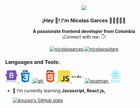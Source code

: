 
<p align="center" width="300">
   <img align="center" width="200" src="https://user-images.githubusercontent.com/90650316/170324246-d0886c6f-4259-4bae-bc3b-f2c5a1d01d84.jpg"/>
   <h3 align="center">¡Hey 👋! I'm Nicolas Garces 🤙🏼👨🏻‍💻</h3>
</p>

<p align="center"><strong>A passionate frontend developer from Colombia</strong> <br />¡Connect with me: 👇!</p>
<p align="center">
  <a href="https://instagram.com/midu.dev" target="blank">
    <img align="center" src="https://cdn.jsdelivr.net/npm/simple-icons@3.0.1/icons/linkedin.svg" alt="nicolasgarces" height="28px" width="28px" />
  </a>
  <a href="https://twitter.com/nicolasguitars" target="blank">
    <img align="center" src="https://cdn.jsdelivr.net/npm/simple-icons@3.0.1/icons/twitter.svg" alt="nicolasguitars" height="28px" width="28px" />
  </a>
</p>


<h3 align="left">Languages and Tools:</h3>
<p align="left"> <a href="https://getbootstrap.com" target="_blank" rel="noreferrer"> <img src="https://raw.githubusercontent.com/devicons/devicon/master/icons/bootstrap/bootstrap-plain-wordmark.svg" alt="bootstrap" width="40" height="40"/> </a> <a href="https://www.w3schools.com/css/" target="_blank" rel="noreferrer"> <img src="https://raw.githubusercontent.com/devicons/devicon/master/icons/css3/css3-original-wordmark.svg" alt="css3" width="40" height="40"/> </a> <a href="https://git-scm.com/" target="_blank" rel="noreferrer"> <img src="https://www.vectorlogo.zone/logos/git-scm/git-scm-icon.svg" alt="git" width="40" height="40"/> </a> <a href="https://www.w3.org/html/" target="_blank" rel="noreferrer"> <img src="https://raw.githubusercontent.com/devicons/devicon/master/icons/html5/html5-original-wordmark.svg" alt="html5" width="40" height="40"/> </a> <a href="https://developer.mozilla.org/en-US/docs/Web/JavaScript" target="_blank" rel="noreferrer"> <img src="https://raw.githubusercontent.com/devicons/devicon/master/icons/javascript/javascript-original.svg" alt="javascript" width="40" height="40"/> </a> <a href="https://nodejs.org" target="_blank" rel="noreferrer"> <img src="https://raw.githubusercontent.com/devicons/devicon/master/icons/nodejs/nodejs-original-wordmark.svg" alt="nodejs" width="40" height="40"/> </a> <a href="https://postman.com" target="_blank" rel="noreferrer"> <img src="https://www.vectorlogo.zone/logos/getpostman/getpostman-icon.svg" alt="postman" width="40" height="40"/> </a> <a href="https://reactjs.org/" target="_blank" rel="noreferrer"> <img src="https://raw.githubusercontent.com/devicons/devicon/master/icons/react/react-original-wordmark.svg" alt="react" width="40" height="40"/> </a> </p>

- 🌱 I’m currently learning **Javascript, React.js,**

  [![Anurag's GitHub stats](https://github-readme-stats.vercel.app/api?username=nicolasgarces)](https://github.com/anuraghazra/github-readme-stats)
